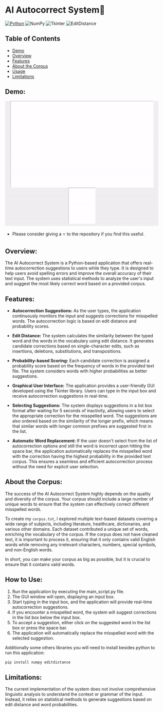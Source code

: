 # AI Autocorrect System🤖

[![Python](https://img.shields.io/badge/-Python-3776AB?logo=python&logoColor=white)](https://www.python.org/)
![NumPy](https://img.shields.io/badge/-NumPy-013243?logo=numpy&logoColor=white)
![Tkinter](https://img.shields.io/badge/-Tkinter-4B8BBE?logo=tkinter&logoColor=white)
![EditDistance](https://img.shields.io/badge/-EditDistance-FF6600?logo=editdistance&logoColor=white)

## Table of Contents
- [Demo](#demo)
- [Overview](#overview)
- [Features](#features)
- [About the Corpus](#about-the-corpus)
- [Usage](#how-to-use)
- [Limitations](#limitations)

## Demo:

![GIF](resource/autocorrection.gif)

- Please consider giving a ⭐ to the repository if you find this useful.

## Overview:

The AI Autocorrect System is a Python-based application that offers real-time autocorrection suggestions to users while they type. It is designed to help users avoid spelling errors and improve the overall accuracy of their text input. The system uses statistical methods to analyze the user's input and suggest the most likely correct word based on a provided corpus.

## Features:

- **Autocorrection Suggestions:** As the user types, the application continuously monitors the input and suggests corrections for misspelled words. The autocorrection logic is based on edit distance and probability scores.

- **Edit Distance:** The system calculates the similarity between the typed word and the words in the vocabulary using edit distance. It generates candidate corrections based on single-character edits, such as insertions, deletions, substitutions, and transpositions.

- **Probability-based Scoring:** Each candidate correction is assigned a probability score based on the frequency of words in the provided text file. The system considers words with higher probabilities as better suggestions.

- **Graphical User Interface:** The application provides a user-friendly GUI developed using the Tkinter library. Users can type in the input box and receive autocorrection suggestions in real-time.

- **Selecting Suggestions:** The system displays suggestions in a list box format after waiting for 5 seconds of inactivity, allowing users to select the appropriate correction for the misspelled word. The suggestions are also ordered based on the similarity of the longer prefix, which means that similar words with longer common prefixes are suggested first in the list.

- **Automatic Word Replacement:**  If the user doesn't select from the list of autocorrection options and still the word is incorrect upon hitting the space bar, the application automatically replaces the misspelled word with the correction having the highest probability in the provided text corpus. This ensures a seamless and efficient autocorrection process without the need for explicit user selection.

## About the Corpus:
The success of the AI Autocorrect System highly depends on the quality and diversity of the corpus. Your corpus should include a large number of unique words to ensure that the system can effectively correct different misspelled words.

To create my `corpus.txt`, I explored multiple text-based datasets covering a wide range of subjects, including literature, healthcare, dictionaries, and various other domains. Each dataset contributed a unique set of words, enriching the vocabulary of the corpus. If the corpus does not have cleaned text, it is important to process it, ensuring that it only contains valid English words while removing any irrelevant characters, numbers, special symbols, and non-English words.

In short, you can make your corpus as big as possible, but it is crucial to ensure that it contains valid words.

## How to Use:

1. Run the application by executing the main_script.py file.
2. The GUI window will open, displaying an input box.
3. Start typing in the input box, and the application will provide real-time autocorrection suggestions.
4. If you encounter a misspelled word, the system will suggest corrections in the list box below the input box.
5. To accept a suggestion, either click on the suggested word in the list box or press the space bar.
6. The application will automatically replace the misspelled word with the selected suggestion.

Additionally some others libraries you will need to install besides python to run this application:

```bash
pip install numpy editdistance
```

## Limitations:

The current implementation of the system does not involve comprehensive linguistic analysis to understand the context or grammar of the input. Instead, it relies on statistical methods to generate suggestions based on edit distance and word probabilities.
